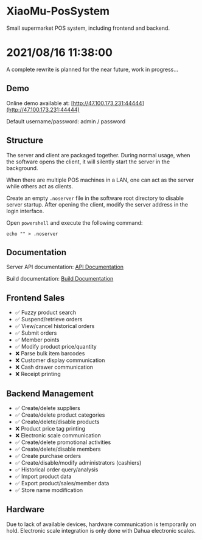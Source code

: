 # XiaoMu-PosSystem
Small supermarket POS system, including frontend and backend.

# 2021/08/16 11:38:00
A complete rewrite is planned for the near future, work in progress...

## Demo

Online demo available at: [http://47.100.173.231:44444](http://47.100.173.231:44444)

Default username/password: admin / password

## Structure

The server and client are packaged together. During normal usage, when the software opens the client, it will silently start the server in the background.

When there are multiple POS machines in a LAN, one can act as the server while others act as clients.

Create an empty `.noserver` file in the software root directory to disable server startup. After opening the client, modify the server address in the login interface.

Open `powershell` and execute the following command:

```
echo "" > .noserver
```

## Documentation

Server API documentation: [API Documentation](./server/doc/API.md)

Build documentation: [Build Documentation](./build.md)

## Frontend Sales

- ✅ Fuzzy product search
- ✅ Suspend/retrieve orders
- ✅ View/cancel historical orders
- ✅ Submit orders
- ✅ Member points
- ✅ Modify product price/quantity
- ❌ Parse bulk item barcodes
- ❌ Customer display communication
- ❌ Cash drawer communication
- ❌ Receipt printing

## Backend Management

- ✅ Create/delete suppliers
- ✅ Create/delete product categories
- ✅ Create/delete/disable products
- ❌ Product price tag printing
- ❌ Electronic scale communication
- ✅ Create/delete promotional activities
- ✅ Create/delete/disable members
- ✅ Create purchase orders
- ✅ Create/disable/modify administrators (cashiers)
- ✅ Historical order query/analysis
- ✅ Import product data
- ✅ Export product/sales/member data
- ✅ Store name modification


## Hardware

Due to lack of available devices, hardware communication is temporarily on hold. Electronic scale integration is only done with Dahua electronic scales.
